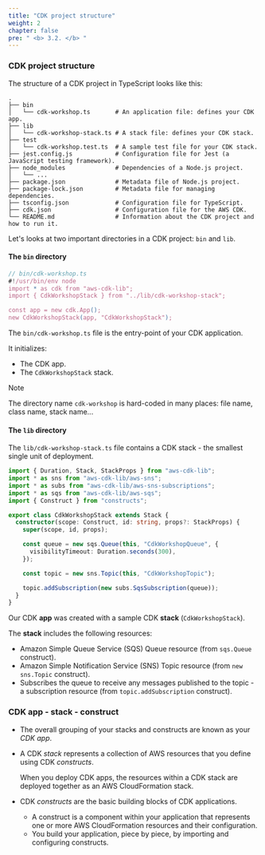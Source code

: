 ```yaml
---
title: "CDK project structure"
weight: 2
chapter: false
pre: " <b> 3.2. </b> "
---
```


### CDK project structure

The structure of a CDK project in TypeScript looks like this:

```shell
.
├── bin
│   └── cdk-workshop.ts       # An application file: defines your CDK app.
├── lib
│   └── cdk-workshop-stack.ts # A stack file: defines your CDK stack.
├── test
│   └── cdk-workshop.test.ts  # A sample test file for your CDK stack.
├── jest.config.js            # Configuration file for Jest (a JavaScript testing framework).
├── node_modules              # Dependencies of a Node.js project.
│   └── ...
├── package.json              # Metadata file of Node.js project.
├── package-lock.json         # Metadata file for managing dependencies.
├── tsconfig.json             # Configuration file for TypeScript.
├── cdk.json                  # Configuration file for the AWS CDK.
└── README.md                 # Information about the CDK project and how to run it.
```

Let's looks at two important directories in a CDK project: `bin` and `lib`.

#### The `bin` directory

```typescript
// bin/cdk-workshop.ts
#!/usr/bin/env node
import * as cdk from "aws-cdk-lib";
import { CdkWorkshopStack } from "../lib/cdk-workshop-stack";

const app = new cdk.App();
new CdkWorkshopStack(app, "CdkWorkshopStack");
```

The `bin/cdk-workshop.ts` file is the entry-point of your CDK application.

It initializes:

- The CDK app.
- The `CdkWorkshopStack` stack.

> [!NOTE]
> The directory name `cdk-workshop` is hard-coded in many places: file name, class name, stack name...

#### The `lib` directory

The `lib/cdk-workshop-stack.ts` file contains a CDK stack - the smallest single unit of deployment.

```typescript
import { Duration, Stack, StackProps } from "aws-cdk-lib";
import * as sns from "aws-cdk-lib/aws-sns";
import * as subs from "aws-cdk-lib/aws-sns-subscriptions";
import * as sqs from "aws-cdk-lib/aws-sqs";
import { Construct } from "constructs";

export class CdkWorkshopStack extends Stack {
  constructor(scope: Construct, id: string, props?: StackProps) {
    super(scope, id, props);

    const queue = new sqs.Queue(this, "CdkWorkshopQueue", {
      visibilityTimeout: Duration.seconds(300),
    });

    const topic = new sns.Topic(this, "CdkWorkshopTopic");

    topic.addSubscription(new subs.SqsSubscription(queue));
  }
}
```

Our CDK **app** was created with a sample CDK **stack** (`CdkWorkshopStack`).

The **stack** includes the following resources:

- Amazon Simple Queue Service (SQS) Queue resource (from `sqs.Queue` construct).
- Amazon Simple Notification Service (SNS) Topic resource (from `new sns.Topic` construct).
- Subscribes the queue to receive any messages published to the topic - a subscription resource (from `topic.addSubscription` construct).

### CDK app - stack - construct

- The overall grouping of your stacks and constructs are known as your _CDK app_.

- A CDK _stack_ represents a collection of AWS resources that you define using CDK _constructs_.

  When you deploy CDK apps, the resources within a CDK stack are deployed together as an AWS CloudFormation stack.

- CDK _constructs_ are the basic building blocks of CDK applications.

  - A construct is a component within your application that represents one or more AWS CloudFormation resources and their configuration.
  - You build your application, piece by piece, by importing and configuring constructs.
